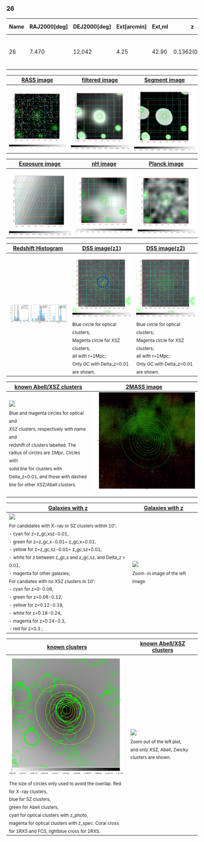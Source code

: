 <div STYLE="page-break-after: always;"></div>

### 26

|Name|RAJ2000[deg]|DEJ2000[deg] |Ext[arcmin]| Ext,ml | z | z_src| C|GC(XSZ,Delta_z<0.01)| GC(OPT,Delta_z<0.01)|GC| R_sig[arcmin] | R500[arcmin] | R500[Mpc]| CRsig[c/s] | CR500[c/s] |L500[1E44 erg/s]|F500[1E-12 erg/s/cm^2]| M500[1E14 Msun]|Tx[keV]|Cnt_sig|Beta|Rc[arcmin]|Comment|Alias|
|---|---|---|---|---|---|------|---|--------|---------|----------|---|---|---|---|---|---|---|---|---|---|---|---|---|---|
|26| 7.470| 12.042| 4.25| 42.90| 0.1362(0.008)| z1, z_xsz| B| F20| C, N, RM, W| A, C, F20, N, W| 17.788| 6.888| 0.996| 0.201(0.049)| 0.182(0.045)| 1.686(0.273)| 3.420(0.555)| 3.21(0.26)| 4.59(0.23)| 64.0| 0.871(-0.122+0.091)| 6.761(-1.209+0.917)| -| t214|

|[RASS image](../image/26/26_img.pdf)|[filtered image](../image/26/26_fil.pdf)|[Segment image](../image/26/26_seg.pdf)|
|-------------------|--------------------|-------------------|
| <img src="../image/26/26_img.png" width="300">  | <img src="../image/26/26_fil.png" width="300">   | <img src="../image/26/26_seg.png" width="300">  |

|[Exposure image](../image/26/26_mex.pdf)| [nH image](../image/26/26_nh.pdf)| [Planck image](../image/26/26_p.pdf)|
|-------------------|--------------------|-------------------|
|<img src="../image/26/26_mex.png" width="300">   | <img src="../image/26/26_nh.png" width="300">    | <img src="../image/26/26_p.png" width="300"> |

|[Redshift Histogram](../image/26/26_zg.pdf) | [DSS image(z1)](../image/26/26_dss_z1.pdf)      |  [DSS image(z2)](../image/26/26_dss_z2.pdf)    |
|-------------------|--------------------|-------------------|
|<img src="../image/26/26_zg.png" width="300"> |<img src="../image/26/26_dss_z1.png" width="300"> <sub><br>Blue circle for optical clusters; <br>Magenta circle for XSZ clusters; <br>all with r=1Mpc; <br>Only GC with Delta_z<0.01 are shown. </sub>| <img src="../image/26/26_dss_z2.png" width="300"><sub><br>Blue circle for optical clusters; <br>Magenta circle for XSZ clusters; <br>all with r=1Mpc; <br>Only GC with Delta_z<0.01 are shown. </sub> |

|[known Abell/XSZ clusters](../image/26/26_m.pdf) | [2MASS image](../image/26/26_2mass.pdf)      |
|-------------------|-------------------|
|<img src=../image/26/26_m.png width="300"> <br><sub>Blue and magenta circles for optical and <br>XSZ clusters, respectively with name and <br>redshift of clusters labelled. The <br>radius of circles are 1Mpc. Circles with <br>solid line for clusters with <br>Delta_z<0.01, and those with dashed <br>line for other XSZ/Abell clusters.        </sub>|<img src="../image/26/26_2mass.png" width="300">  |

|[Galaxies with z](../image/26/26_opt_ned.pdf) |[Galaxies with z](../image/26/26_opt_ned_zoom.pdf) |
|-------------------|-------------------|
| <img src=../image/26/26_opt_ned.png width="300"> <br><sub> For candidates with X-ray or SZ clusters within 10': <br> - cyan for z<z_gc,xsz-0.01, <br> - green for z=z_gc,x-0.01~ z_gc,x+0.01, <br> - yellow for z=z_gc,sz-0.01~ z_gc,sz+0.01, <br> - white for z between z_gc,x and z_gc,sz, and Delta_z > 0.01, <br> - magenta for other galaxies; <br>For candiates with no XSZ clusters in 10': <br> - cyan for z=0-0.06, <br> - green for z=0.06-0.12, <br> - yellow for z=0.12-0.18, <br> - white for z=0.18-0.24, <br> - magenta for z=0.24-0.3, <br> - red for z>0.3 ;  </sub>|<img src=../image/26/26_opt_ned_zoom.png width="300">  <br><sub> Zoom-in image of the left image</sub>|

|[known clusters](../image/26/26_gc.pdf) |[known Abell/XSZ clusters](../image/26/26_gc_large.pdf) |
|-------------------|-------------------|
| <img src=../image/26/26_gc.png width="300"> <br><sub> The size of circles only used to avoid the overlap. Red for X-ray clusters, <br> blue for SZ clusters, <br> green for Abell clusters, <br> cyan for optical clusters with z_photo, <br> magenta for optical clusters with z_spec. Coral cross for 1RXS and FCS, lightblue cross for 2RXS. </sub>|<img src=../image/26/26_gc_large.png width="300"> <br><sub> Zoom out of the left plot, <br> and only XSZ, Abell, Zwicky clusters are shown. </sub> |



